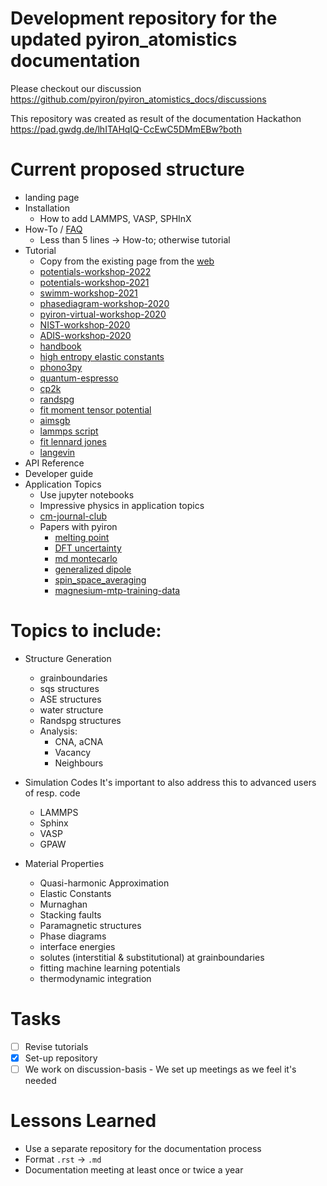 # Development repository for the updated pyiron_atomistics documentation
Please checkout our discussion https://github.com/pyiron/pyiron_atomistics_docs/discussions 

This repository was created as result of the documentation Hackathon https://pad.gwdg.de/lhITAHqIQ-CcEwC5DMmEBw?both

# Current proposed structure
- landing page
- Installation
    - How to add LAMMPS, VASP, SPHInX
- How-To / [FAQ](https://pyiron.readthedocs.io/en/latest/source/faq.html)
    - Less than 5 lines -> How-to; otherwise tutorial
- Tutorial
    - Copy from the existing page from the [web](https://pyiron.readthedocs.io/en/latest/source/examples.html) 
    - [potentials-workshop-2022](http://pyiron.org/potentials-workshop-2022/intro.html) 
    - [potentials-workshop-2021](https://github.com/pyiron/potentials-workshop-2021)
    - [swimm-workshop-2021](https://github.com/pyiron/swimm-workshop-2021)
    - [phasediagram-workshop-2020](https://pyiron.org/phasediagram-workshop-2020/Introduction.html)
    - [pyiron-virtual-workshop-2020](https://pyiron.org/pyiron-virtual-workshop-2020/README.html)
    - [NIST-workshop-2020](https://github.com/pyiron/NIST-workshop-2020)
    - [ADIS-workshop-2020](https://github.com/pyiron/ADIS-workshop-2020)
    - [handbook](https://github.com/eisenforschung/pyiron-meeting-mpie/tree/master/handbook)
    - [high entropy elastic constants](https://github.com/pyiron-dev/pyiron-no-file-access)
    - [phono3py](https://github.com/pyiron-dev/phono3py_pyiron)
    - [quantum-espresso](https://github.com/pyiron-dev/pyiron-quantum-espresso)
    - [cp2k](https://github.com/pyiron-dev/pyiron-cp2k)
    - [randspg](https://github.com/pyiron-dev/pyiron-randspg)
    - [fit moment tensor potential](https://github.com/pyiron-dev/pyiron-mlip)
    - [aimsgb](https://github.com/pyiron-dev/pyiron-aimsgb)
    - [lammps script](https://github.com/pyiron-dev/pyiron-free-energy)
    - [fit lennard jones](https://github.com/pyiron-dev/pyiron-fitting-example)
    - [langevin](https://github.com/pyiron-dev/pyiron-md-example)
- API Reference
- Developer guide
- Application Topics
    - Use jupyter notebooks
    - Impressive physics in application topics
    - [cm-journal-club](https://github.com/eisenforschung/cm-journal-club)
    - Papers with pyiron
        - [melting point](https://github.com/pyiron/pyiron_meltingpoint)
        - [DFT uncertainty](https://github.com/pyiron/pyiron-dft-uncertainty)
        - [md montecarlo](https://github.com/pyiron/pyiron_md_montecarlo)
        - [generalized dipole](https://github.com/pyiron/pyiron_generalized_dipole)
        - [spin_space_averaging](https://github.com/pyiron/spin_space_averaging)
        - [magnesium-mtp-training-data](https://github.com/eisenforschung/magnesium-mtp-training-data)

# Topics to include:

- Structure Generation 
    - grainboundaries 
    - sqs structures
    - ASE structures
    - water structure 
    - Randspg structures 
    - Analysis:
        - CNA, aCNA
        - Vacancy
        - Neighbours

- Simulation Codes
    It's important to also address this to advanced users of resp. code
    - LAMMPS 
    - Sphinx 
    - VASP 
    - GPAW 

- Material Properties 
    - Quasi-harmonic Approximation 
    - Elastic Constants 
    - Murnaghan 
    - Stacking faults 
    - Paramagnetic structures 
    - Phase diagrams 
    - interface energies 
    - solutes (interstitial & substitutional) at grainboundaries 
    - fitting machine learning potentials 
    - thermodynamic integration 

# Tasks
* [ ] Revise tutorials
* [x] Set-up repository
* [ ] We work on discussion-basis - We set up meetings as we feel it's needed

# Lessons Learned
- Use a separate repository for the documentation process
- Format `.rst` -> `.md`
- Documentation meeting at least once or twice a year
